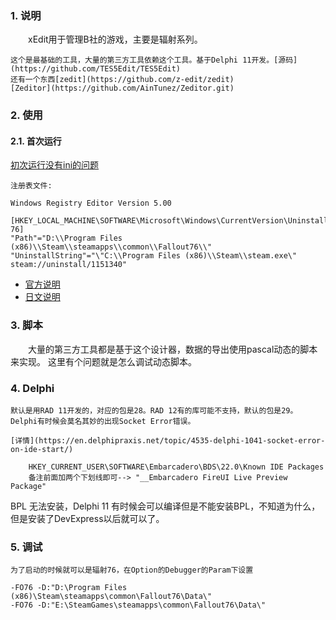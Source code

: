 ### 1. 说明

&emsp;&emsp;xEdit用于管理B社的游戏，主要是辐射系列。

    这个是最基础的工具，大量的第三方工具依赖这个工具。基于Delphi 11开发。[源码](https://github.com/TES5Edit/TES5Edit)
    还有一个东西[zedit](https://github.com/z-edit/zedit)
    [Zeditor](https://github.com/AinTunez/Zeditor.git)

### 2. 使用

#### 2.1. 首次运行

[初次运行没有ini的问题](https://github.com/TES5Edit/TES5Edit/issues/812)

    注册表文件:

```
Windows Registry Editor Version 5.00

[HKEY_LOCAL_MACHINE\SOFTWARE\Microsoft\Windows\CurrentVersion\Uninstall\Fallout 76]
"Path"="D:\\Program Files (x86)\\Steam\\steamapps\\common\\Fallout76\\"
"UninstallString"="\"C:\\Program Files (x86)\\Steam\\steam.exe\" steam://uninstall/1151340"
```

* [官方说明](https://stepmodifications.org/wiki/Guide:XEdit)
* [日文说明](https://thinkingskeever.hatenablog.com/entry/2018/01/12/160206)

### 3. 脚本

&emsp;&emsp;大量的第三方工具都是基于这个设计器，数据的导出使用pascal动态的脚本来实现。
这里有个问题就是怎么调试动态脚本。

### 4. Delphi

    默认是用RAD 11开发的，对应的包是28。RAD 12有的库可能不支持，默认的包是29。
    Delphi有时候会莫名其妙的出现Socket Error错误。

    [详情](https://en.delphipraxis.net/topic/4535-delphi-1041-socket-error-on-ide-start/)

```
    HKEY_CURRENT_USER\SOFTWARE\Embarcadero\BDS\22.0\Known IDE Packages
    备注前面加两个下划线即可--> "__Embarcadero FireUI Live Preview Package"
```

  BPL 无法安装，Delphi 11 有时候会可以编译但是不能安装BPL，不知道为什么，但是安装了DevExpress以后就可以了。

### 5. 调试	

    为了启动的时候就可以是辐射76，在Option的Debugger的Param下设置

```
-FO76 -D:"D:\Program Files (x86)\Steam\steamapps\common\Fallout76\Data\"
-FO76 -D:"E:\SteamGames\steamapps\common\Fallout76\Data\"
```
